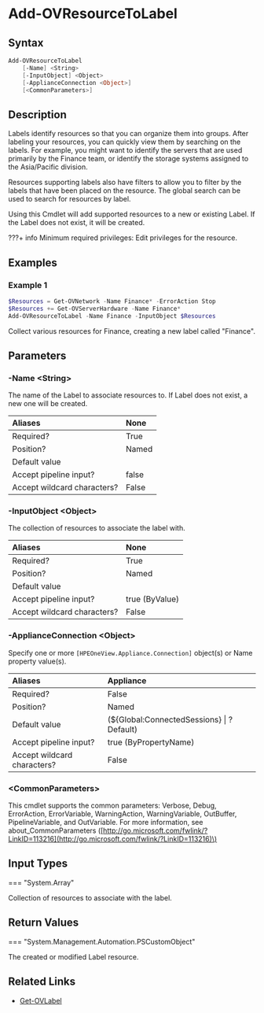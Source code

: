﻿---
description: Associate resource with new or existing Label.
---

# Add-OVResourceToLabel

## Syntax

```powershell
Add-OVResourceToLabel
    [-Name] <String>
    [-InputObject] <Object>
    [-ApplianceConnection <Object>]
    [<CommonParameters>]
```

## Description

Labels identify resources so that you can organize them into groups. After labeling your resources, you can quickly view them by searching on the labels.  For example, you might want to identify the servers that are used primarily by the Finance team, or identify the storage systems assigned to the Asia/Pacific division.

Resources supporting labels also have filters to allow you to filter by the labels that have been placed on the resource. The global search can be used to search for resources by label.

Using this Cmdlet will add supported resources to a new or existing Label.  If the Label does not exist, it will be created.

???+ info
    Minimum required privileges: Edit privileges for the resource.
    

## Examples

###  Example 1 

```powershell
$Resources = Get-OVNetwork -Name Finance* -ErrorAction Stop
$Resources += Get-OVServerHardware -Name Finance*
Add-OVResourceToLabel -Name Finance -InputObject $Resources
```

Collect various resources for Finance, creating a new label called "Finance".

## Parameters

### -Name &lt;String&gt;

The name of the Label to associate resources to.  If Label does not exist, a new one will be created.

| Aliases | None |
| :--- | :--- |
| Required? | True |
| Position? | Named |
| Default value |  |
| Accept pipeline input? | false |
| Accept wildcard characters? | False |

### -InputObject &lt;Object&gt;

The collection of resources to associate the label with.

| Aliases | None |
| :--- | :--- |
| Required? | True |
| Position? | Named |
| Default value |  |
| Accept pipeline input? | true (ByValue) |
| Accept wildcard characters? | False |

### -ApplianceConnection &lt;Object&gt;

Specify one or more `[HPEOneView.Appliance.Connection]` object(s) or Name property value(s).

| Aliases | Appliance |
| :--- | :--- |
| Required? | False |
| Position? | Named |
| Default value | (${Global:ConnectedSessions} &vert; ? Default) |
| Accept pipeline input? | true (ByPropertyName) |
| Accept wildcard characters? | False |

### &lt;CommonParameters&gt;

This cmdlet supports the common parameters: Verbose, Debug, ErrorAction, ErrorVariable, WarningAction, WarningVariable, OutBuffer, PipelineVariable, and OutVariable. For more information, see about\_CommonParameters \([http://go.microsoft.com/fwlink/?LinkID=113216](http://go.microsoft.com/fwlink/?LinkID=113216)\)

## Input Types

=== "System.Array"
 
Collection of resources to associate with the label.
 

## Return Values

=== "System.Management.Automation.PSCustomObject"
 
The created or modified Label resource.
 

## Related Links

* [Get-OVLabel](../appliance/get-ovlabel.md)
